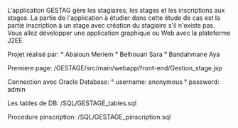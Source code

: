 L'application GESTAG gère les stagiaires, les stages et les inscriptions aux stages. La partie de l'application
à étudier dans cette étude de cas est la partie inscription à un stage avec création du stagiaire s'il n'existe pas.
Vous allez développer une application graphique ou Web avec la plateforme J2EE



Projet réalisé par: 
 ° Abaloun Meriem
 ° Belhouari Sara
 ° Bandahmane Aya


Premiere page: /GESTAGE/src/main/webapp/front-end/Gestion_stage.jsp


Connection avec Oracle Database: 
 ° username: anonymous
 ° password: admin


Les tables de DB: /SQL/GESTAGE_tables.sql


Procedure pinscription: /SQL/GESTAGE_pinscription.sql

